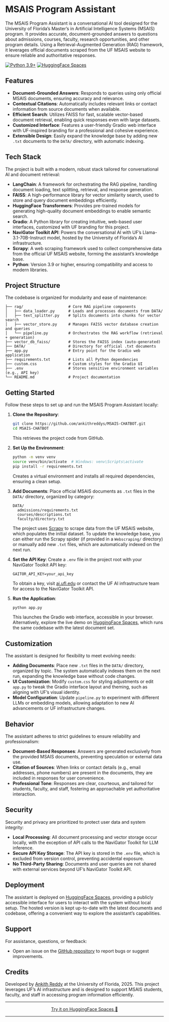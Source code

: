 
# MSAIS Program Assistant

The MSAIS Program Assistant is a conversational AI tool designed for the University of Florida’s Master’s in Artificial Intelligence Systems (MSAIS) program. It provides accurate, document-grounded answers to questions about admissions, courses, faculty, research opportunities, and other program details. Using a Retrieval-Augmented Generation (RAG) framework, it leverages official documents scraped from the UF MSAIS website to ensure reliable and authoritative responses.

[![Python 3.9+](https://img.shields.io/badge/Python-3.9+-blue.svg)](https://python.org)
[![HuggingFace Spaces](https://img.shields.io/badge/HuggingFace-Spaces-orange.svg)](https://huggingface.co/spaces/arsubhanpuram/MSAIS_ASSISTANT)

## Features

- **Document-Grounded Answers**: Responds to queries using only official MSAIS documents, ensuring accuracy and relevance.
- **Contextual Citations**: Automatically includes relevant links or contact information from source documents when available.
- **Efficient Search**: Utilizes FAISS for fast, scalable vector-based document retrieval, enabling quick responses even with large datasets.
- **Customized Interface**: Features a user-friendly Gradio web interface with UF-inspired branding for a professional and cohesive experience.
- **Extensible Design**: Easily expand the knowledge base by adding new `.txt` documents to the `DATA/` directory, with automatic indexing.

## Tech Stack

The project is built with a modern, robust stack tailored for conversational AI and document retrieval:

- **LangChain**: A framework for orchestrating the RAG pipeline, handling document loading, text splitting, retrieval, and response generation.
- **FAISS**: A high-performance library for vector similarity search, used to store and query document embeddings efficiently.
- **HuggingFace Transformers**: Provides pre-trained models for generating high-quality document embeddings to enable semantic search.
- **Gradio**: A Python library for creating intuitive, web-based user interfaces, customized with UF branding for this project.
- **NaviGator Toolkit API**: Powers the conversational AI with UF’s Llama-3.1-70B-Instruct model, hosted by the University of Florida’s AI infrastructure.
- **Scrapy**: A web scraping framework used to collect comprehensive data from the official UF MSAIS website, forming the assistant’s knowledge base.
- **Python**: Version 3.9 or higher, ensuring compatibility and access to modern libraries.

## Project Structure

The codebase is organized for modularity and ease of maintenance:

```
├── rag/                    # Core RAG pipeline components
│   ├── data_loader.py      # Loads and processes documents from DATA/
│   ├── text_splitter.py    # Splits documents into chunks for vector search
│   ├── vector_store.py     # Manages FAISS vector database creation and queries
│   └── pipeline.py         # Orchestrates the RAG workflow (retrieval + generation)
├── vector_db_faiss/        # Stores the FAISS index (auto-generated)
├── DATA/                   # Directory for official .txt documents
├── app.py                  # Entry point for the Gradio web application
├── requirements.txt        # Lists all Python dependencies
├── custom.css              # Custom styles for the Gradio UI
├── .env                    # Stores sensitive environment variables (e.g., API key)
└── README.md               # Project documentation
```

## Getting Started

Follow these steps to set up and run the MSAIS Program Assistant locally:

1. **Clone the Repository**:
   ```bash
   git clone https://github.com/ankithreddys/MSAIS-CHATBOT.git
   cd MSAIS-CHATBOT
   ```
   This retrieves the project code from GitHub.

2. **Set Up the Environment**:
   ```bash
   python -m venv venv
   source venv/bin/activate  # Windows: venv\Scripts\activate
   pip install -r requirements.txt
   ```
   Creates a virtual environment and installs all required dependencies, ensuring a clean setup.

3. **Add Documents**:
   Place official MSAIS documents as `.txt` files in the `DATA/` directory, organized by category:
   ```
   DATA/
     admissions/requirements.txt
     courses/descriptions.txt
     faculty/directory.txt
   ```
   The project uses [Scrapy](https://scrapy.org/) to scrape data from the UF MSAIS website, which populates the initial dataset. To update the knowledge base, you can either run the Scrapy spider (if provided in a `Webscraping/` directory) or manually add new `.txt` files, which are automatically indexed on the next run.

4. **Set the API Key**:
   Create a `.env` file in the project root with your NaviGator Toolkit API key:
   ```
   GAITOR_API_KEY=your_api_key
   ```
   To obtain a key, visit [ai.ufl.edu](https://ai.ufl.edu) or contact the UF AI infrastructure team for access to the NaviGator Toolkit API.

5. **Run the Application**:
   ```bash
   python app.py
   ```
   This launches the Gradio web interface, accessible in your browser. Alternatively, explore the live demo on [HuggingFace Spaces](https://huggingface.co/spaces/arsubhanpuram/MSAIS_ASSISTANT), which runs the same codebase with the latest document set.

## Customization

The assistant is designed for flexibility to meet evolving needs:

- **Adding Documents**: Place new `.txt` files in the `DATA/` directory, organized by topic. The system automatically indexes them on the next run, expanding the knowledge base without code changes.
- **UI Customization**: Modify `custom.css` for styling adjustments or edit `app.py` to tweak the Gradio interface layout and theming, such as aligning with UF’s visual identity.
- **Model Configuration**: Update `pipeline.py` to experiment with different LLMs or embedding models, allowing adaptation to new AI advancements or UF infrastructure changes.

## Behavior

The assistant adheres to strict guidelines to ensure reliability and professionalism:

- **Document-Based Responses**: Answers are generated exclusively from the provided MSAIS documents, preventing speculation or external data use.
- **Citation of Sources**: When links or contact details (e.g., email addresses, phone numbers) are present in the documents, they are included in responses for user convenience.
- **Professional Tone**: Responses are clear, courteous, and tailored for students, faculty, and staff, fostering an approachable yet authoritative interaction.

## Security

Security and privacy are prioritized to protect user data and system integrity:

- **Local Processing**: All document processing and vector storage occur locally, with the exception of API calls to the NaviGator Toolkit for LLM inference.
- **Secure API Key Storage**: The API key is stored in the `.env` file, which is excluded from version control, preventing accidental exposure.
- **No Third-Party Sharing**: Documents and user queries are not shared with external services beyond UF’s NaviGator Toolkit API.

## Deployment

The assistant is deployed on [HuggingFace Spaces](https://huggingface.co/spaces/arsubhanpuram/MSAIS_ASSISTANT), providing a publicly accessible interface for users to interact with the system without local setup. The hosted version is kept up-to-date with the latest documents and codebase, offering a convenient way to explore the assistant’s capabilities.

## Support

For assistance, questions, or feedback:
- Open an issue on the [GitHub repository](https://github.com/ankithreddys/MSAIS-CHATBOT/issues) to report bugs or suggest improvements.

## Credits

Developed by [Ankith Reddy](https://github.com/ankithreddys) at the University of Florida, 2025. This project leverages UF’s AI infrastructure and is designed to support MSAIS students, faculty, and staff in accessing program information efficiently.

---

<p align="center">
  <a href="https://huggingface.co/spaces/arsubhanpuram/MSAIS_ASSISTANT">Try it on HuggingFace Spaces 🚀</a>
</p>

---
